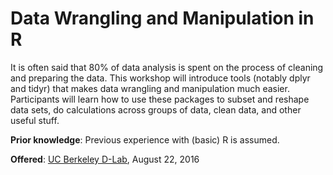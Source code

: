 # Data Wrangling and Manipulation in R

It is often said that 80% of data analysis is spent on the process of cleaning and preparing the data. This workshop will introduce tools (notably dplyr and tidyr) that makes data wrangling and manipulation much easier. Participants will learn how to use these packages to subset and reshape data sets, do calculations across groups of data, clean data, and other useful stuff.

**Prior knowledge**: Previous experience with (basic) R is assumed. 

**Offered**: [UC Berkeley D-Lab](dlab.berkeley.edu), August 22, 2016
